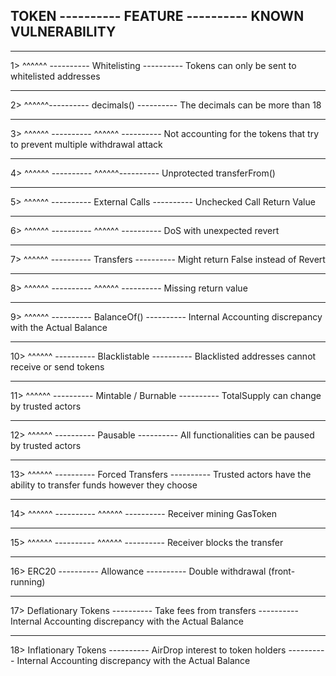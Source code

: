 ## TOKEN ---------- FEATURE ---------- KNOWN VULNERABILITY

---

1> ^^^^^^ ---------- Whitelisting ---------- Tokens can only be sent to whitelisted addresses

---

2> ^^^^^^---------- decimals() ---------- The decimals can be more than 18

---

3> ^^^^^^ ---------- ^^^^^^ ---------- Not accounting for the tokens that try to prevent multiple withdrawal attack

---

4> ^^^^^^ ---------- ^^^^^^---------- Unprotected ‍‍‍‍‍‍‍transferFrom()

---

5> ^^^^^^ ---------- External Calls ---------- Unchecked Call Return Value

---

6> ^^^^^^ ---------- ^^^^^^ ---------- DoS with unexpected revert

---

7> ^^^^^^ ---------- Transfers ---------- Might return False instead of Revert

---

8> ^^^^^^ ---------- ^^^^^^ ---------- Missing return value

---

9> ^^^^^^ ---------- BalanceOf() ---------- Internal Accounting discrepancy with the Actual Balance

---

10> ^^^^^^ ---------- Blacklistable ---------- Blacklisted addresses cannot receive or send tokens

---

11> ^^^^^^ ---------- Mintable / Burnable ---------- TotalSupply can change by trusted actors

---

12> ^^^^^^ ---------- Pausable ---------- All functionalities can be paused by trusted actors

---

13> ^^^^^^ ---------- Forced Transfers ---------- Trusted actors have the ability to transfer funds however they choose

---

14> ^^^^^^ ---------- ^^^^^^ ---------- Receiver mining GasToken

---

15> ^^^^^^ ---------- ^^^^^^ ---------- Receiver blocks the transfer

---

16> ERC20 ---------- Allowance ---------- Double withdrawal (front-running)

---

17> Deflationary Tokens ---------- Take fees from transfers ---------- Internal Accounting discrepancy with the Actual Balance

---

18> Inflationary Tokens ---------- AirDrop interest to token holders ---------- Internal Accounting discrepancy with the Actual Balance
